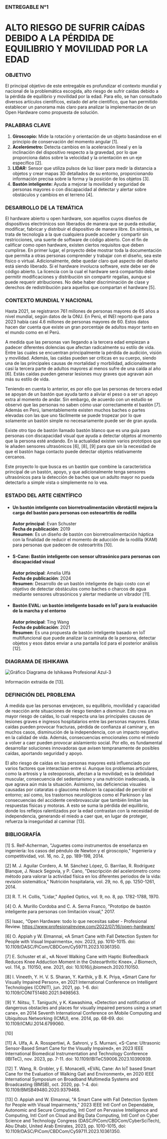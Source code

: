 ### ENTREGABLE N°1
# ALTO RIESGO DE SUFRIR CAÍDAS DEBIDO A LA PÉRDIDA DE EQUILIBRIO Y MOVILIDAD POR LA EDAD

### OBJETIVO

El principal objetivo de este entregable es profundizar el contexto mundial y nacional de la problemática escogida, alto riesgo de sufrir caídas debido a la pérdida de equilibrio y movilidad por la edad. Para ello, se han consultado diversos artículos científicos, estado del arte científico, que han permitido establecer un panorama más claro para analizar la implementación de un Open Hardware como propuesta de solución.

### PALABRAS CLAVE

1. **Giroscopio:** Mide la rotación y orientación de un objeto basándose en el principio de conservación del momento angular [1].
2. **Acelerómetro:** Detecta cambios en la aceleración lineal y en la inclinación del dispositivo respecto a la gravedad, por lo que proporciona datos sobre la velocidad y la orientación en un eje específico [2].
3. **LIDAR:** Sensor que utiliza pulsos de luz láser para medir la distancia a objetos y crear mapas 3D detallados de su entorno, proporcionando información precisa sobre la forma y la posición de los objetos [3].
4. **Bastón inteligente:** Ayuda a mejorar la movilidad y seguridad de personas mayores o con discapacidad al detectar y alertar sobre obstáculos y cambios en el terreno [4].

### DESARROLLO DE LA TEMÁTICA

El hardware abierto u open hardware, son aquellos cuyos diseños de dispositivos electrónicos son liberados de manera que se pueda estudiar, modificar, fabricar y distribuir el dispositivo de manera libre. En síntesis, se trata de tecnología a la que cualquiera puede acceder y compartir sin restricciones, una suerte de software de código abierto. Con el fin de calificar como open hardware, existen ciertos requisitos que deben cumplirse. En primer lugar, el proyecto debe mostrar toda la documentación que permita a otras personas comprender y trabajar con el diseño, sea este físico o virtual. Adicionalmente, debe quedar claro qué aspecto del diseño está siendo liberado. Si el hardware involucra software, este debe ser de código abierto. La licencia con la cual el hardware será compartido debe permitir modificaciones y distribución sin compartir regalías, aunque sí puede requerir atribuciones. No debe haber discriminación de clase y derechos de redistribución para aquellos que compartan el hardware [5].

### CONTEXTO MUNDIAL Y NACIONAL

Hasta 2021, se registraron 761 millones de personas mayores de 65 años a nivel mundial, según datos de la ONU. En Perú, el INEI reportó que para 2023 había casi 4.6 millones de personas mayores de 60. Estos datos hacen dar cuenta que existe un gran porcentaje de adultos mayor tanto en el mundo como en el Perú. 

A medida que las personas van llegando a la tercera edad empiezan a padecer diferentes dolencias que afectan radicalmente su estilo de vida. Entre las cuales se encuentran principalmente la pérdida de audición, visión y movilidad. Además, las caídas pueden ser críticas en su cuerpo, siendo una de las principales causas de mortalidad y morbilidad, adicionalmente casi la tercera parte de adultos mayores al menos sufre de una caída al año [6]. Estás caídas pueden generar lesiones muy graves que agravan aún más su estilo de vida.

Teniendo en cuenta lo anterior, es por ello que las personas de tercera edad se apoyan de un bastón que ayuda tanto a aliviar el peso o a ser un apoyo extra al momento de andar. Sin embargo, de acuerdo con un estudio se observó que las personas no saben cómo usar correctamente el bastón [7]. Además en Perú, lamentablemente existen muchos baches o partes elevadas con las que uno fácilmente se puede tropezar por lo que solamente un bastón simple no necesariamente puede ser de gran ayuda. 

Existe otro tipo de bastón llamado bastón blanco que es una guía para personas con discapacidad visual que ayuda a detectar objetos al momento que la persona esté andando. En la actualidad existen varios prototipos que le añaden sensores ultrasónicos [6], [8], [9] para que sin la necesidad de que el bastón haga contacto puede detectar objetos relativamente cercanos. 

Este proyecto lo que busca es un bastón que combine la característica principal de un bastón, apoyo, y que adicionalmente tenga sensores ultrasónicos para la detección de baches que un adulto mayor no pueda detectarlo a simple vista o simplemente no lo vea. 

### ESTADO DEL ARTE CIENTÍFICO

- #### Un bastón inteligente con biorretroalimentación vibrotáctil mejora la carga del bastón para personas con osteoartritis de rodilla 

  **Autor principal**: Evan Schuster\
  **Fecha de publicación**: 2019\
  **Resumen**: Es un diseño de bastón con biorretroalimentación háptica con la finalidad de reducir el momento de aducción de la rodilla (KAM) para personas que padecen de osteoartritis [10].


- #### S-Cane: Bastón inteligente con sensor ultrasónico para personas con discapacidad visual

  **Autor principal**: Amelia Ulfá\
  **Fecha de publicación**: 2024\
  **Resumen**: Desarrollo de un bastón inteligente de bajo costo con el objetivo de detectar obstáculos como baches o charcos de agua mediante sensores ultrasónicos y alertar mediante un vibrador [11].


- #### Bastón EVAL: un bastón inteligente basado en IoT para la evaluación de la marcha y el entorno

  **Autor principal**: Ting Wang\
  **Fecha de publicación**: 2021\
  **Resumen**: Es una propuesta de bastón inteligente basado en IoT multifuncional que puede analizar la caminata de la persona, detectar objetos y esos datos enviar a una pantalla lcd para el posterior análisis [12].

### DIAGRAMA DE ISHIKAWA

![Gráfico Diagrama de Ishikawa Profesional Azul-3](https://github.com/user-attachments/assets/27c1edc6-4eba-417f-85a7-f0d736c3cdac)

Información extraída de [13].

### DEFINICIÓN DEL PROBLEMA

A medida que las personas envejecen, su equilibrio, movilidad y capacidad de reacción ante situaciones de riesgo tienden a disminuir. Esto crea un mayor riesgo de caídas, lo cual respecta una las principales causas de lesiones graves e ingresos hospitalarios entre las personas mayores. Estas caídas pueden provocar fracturas, pérdida de confianza al caminar y, en muchos casos, disminución de la independencia, con un impacto negativo en la calidad de vida. Además, consecuencias emocionales como el miedo a volver a caer pueden provocar aislamiento social. Por ello, es fundamental desarrollar soluciones innovadoras que avisen tempranamente de posibles caídas, aportando seguridad y apoyo.

El alto riesgo de caídas en las personas mayores está influenciado por varios factores que interactúan entre sí. Aunque los problemas articulares, como la artrosis y la osteoporosis, afectan a la movilidad; es la debilidad muscular, consecuencia del sedentarismo y una nutrición inadecuada, la que agrava aún más la situación. Asimismo, las deficiencias visuales causadas por cataratas o glaucoma reducen la capacidad de percibir el entorno; así como, los trastornos neurológicos como el Parkinson y las consecuencias del accidente cerebrovascular que también limitan las respuestas físicas y motoras. A esto se suma la pérdida del equilibrio, donde los reflejos ralentizados por la edad contrastan con la necesidad de independencia, generando el miedo a caer que, en lugar de proteger, refuerza la inseguridad al caminar [13].

### BIBLIOGRAFÍA
[1] S. Reif-Acherman, "Juguetes como instrumentos de enseñanza en ingeniería: los casos del péndulo de Newton y el giroscopio," Ingeniería y competitividad, vol. 16, no. 2, pp. 189-198, 2014.

[2] M. J. Aguilar Cordero, A. M. Sánchez López, G. Barrilao, R. Rodríguez Blanque, J. Noack Segovia, y P. Cano, "Descripción del acelerómetro como método para valorar la actividad física en los diferentes periodos de la vida: revisión sistemática," Nutrición hospitalaria, vol. 29, no. 6, pp. 1250-1261, 2014.

[3] R. T. H. Collis, "Lidar," Applied Optics, vol. 9, no. 8, pp. 1782-1788, 1970.

[4] O. A. Murillo Cordoba and C. A. Serna Franco, "Prototipo de bastón inteligente para personas con limitación visual," 2017.

[5] Isaac, “Open Hardware: todo lo que necesitas saber - Profesional Review. https://www.profesionalreview.com/2022/07/16/open-hardware/

[6] O. Appiah y W. Elmannai, «A Smart Cane with Fall Detection System for People with Visual Impairments», nov. 2023, pp. 1010-1015. doi: 10.1109/DASC/PiCom/CBDCom/Cy59711.2023.10361350.

 [7] E. Schuster et al., «A Novel Walking Cane with Haptic Biofeedback Reduces Knee Adduction Moment in the Osteoarthritic Knee», J Biomech, vol. 114, p. 110150, ene. 2021, doi: 10.1016/j.jbiomech.2020.110150.

[8] I. Vineeth, Y. H. V. S. Sharan, Y. Karthik, y B. K. Priya, «Smart Cane for Visually Impaired Person», en 2021 International Conference on Intelligent Technologies (CONIT), jun. 2021, pp. 1-6. doi: 10.1109/CONIT51480.2021.9498563.

[9]  Y. Niitsu, T. Taniguchi, y K. Kawashima, «Detection and notification of dangerous obstacles and places for visually impaired persons using a smart cane», en 2014 Seventh International Conference on Mobile Computing and Ubiquitous Networking (ICMU), ene. 2014, pp. 68-69. doi: 10.1109/ICMU.2014.6799060.

[10] 

[11] A. Ulfa, A. A. Rosspertiwi, A. Sahroni, y S. Murnani, «S-Cane: Ultrasonic Sensor-Based Smart Cane for the Visually Impaired», en 2023 IEEE International Biomedical Instrumentation and Technology Conference (IBITeC), nov. 2023, pp. 7-11. doi: 10.1109/IBITeC59006.2023.10390939.

[12] T. Wang, R. Grobler, y E. Monacelli, «EVAL Cane: An IoT based Smart Cane for the Evaluation of Walking Gait and Environment», en 2020 IEEE International Symposium on Broadband Multimedia Systems and Broadcasting (BMSB), oct. 2020, pp. 1-4. doi: 10.1109/BMSB49480.2020.9379468.

[13] O. Appiah and W. Elmannai, "A Smart Cane with Fall Detection System for People with Visual Impairments," 2023 IEEE Intl Conf on Dependable, Autonomic and Secure Computing, Intl Conf on Pervasive Intelligence and Computing, Intl Conf on Cloud and Big Data Computing, Intl Conf on Cyber Science and Technology Congress (DASC/PiCom/CBDCom/CyberSciTech), Abu Dhabi, United Arab Emirates, 2023, pp. 1010-1015, doi: 10.1109/DASC/PiCom/CBDCom/Cy59711.2023.10361350.

